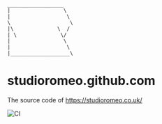 ```
__________________
|                 \
|                  \
\                   \
|\              \  /
| \              \/
|                 \
|                  \
|___________________\
```

# studioromeo.github.com
The source code of https://studioromeo.co.uk/

![CI](https://github.com/studioromeo/studioromeo.github.com/workflows/CI/badge.svg)

